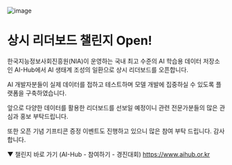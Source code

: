 ![image](https://user-images.githubusercontent.com/109724646/204951429-99863cc6-a375-423d-8c62-65d3345c973a.jpg)

# 상시 리더보드 챌린지 Open!
한국지능정보사회진흥원(NIA)이 운영하는
국내 최고 수준의 AI 학습용 데이터 저장소인
AI-Hub에서 AI 생태계 조성의 일환으로 상시 리더보드를 오픈합니다.

AI 개발자분들이 실제 데이터를 접하고 테스트하며 모델 개발에 집중하실 수 있도록 플랫폼을 구축하였습니다.

앞으로 다양한 데이터를 활용한 리더보드를 선보일 예정이니
관련 전문가분들의 많은 관심과 홍보 부탁드립니다.

또한 오픈 기념 기프티콘 증정 이벤트도 진행하고 있으니 많은 참여 부탁 드립니다.
감사합니다.

▼ 챌린지 바로 가기 (AI-Hub - 참여하기 - 경진대회)
https://www.aihub.or.kr
